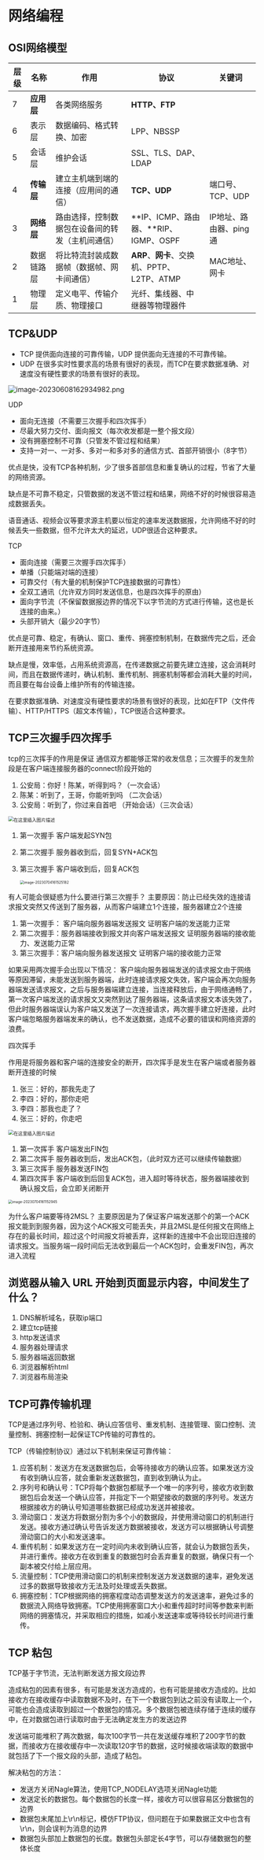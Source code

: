 # 网络编程

## OSI网络模型

| 层级 | 名称       | 作用                                             | 协议                                        | 关键词                 |
| ---- | ---------- | ------------------------------------------------ | ------------------------------------------- | ---------------------- |
| 7    | **应用层** | 各类网络服务                                     | **HTTP、FTP**                               |                        |
| 6    | 表示层     | 数据编码、格式转换、加密                         | LPP、NBSSP                                  |                        |
| 5    | 会话层     | 维护会话                                         | SSL、TLS、DAP、LDAP                         |                        |
| 4    | **传输层** | 建立主机端到端的连接（应用间的通信）             | **TCP、UDP**                                | 端口号、TCP、UDP       |
| 3    | **网络层** | 路由选择，控制数据包在设备间的转发（主机间通信） | **IP、ICMP、路由器、**RIP、IGMP、OSPF       | IP地址、路由器、ping通 |
| 2    | 数据链路层 | 将比特流封装成数据帧（数据帧、网卡间通信）       | **ARP**、**网卡**、交换机、PPTP、L2TP、ATMP | MAC地址、网卡          |
| 1    | 物理层     | 定义电平、传输介质、物理接口                     | 光纤、集线器、中继器等物理器件              |                        |



## TCP&UDP

- TCP 提供面向连接的可靠传输，UDP 提供面向无连接的不可靠传输。
- UDP 在很多实时性要求高的场景有很好的表现，而TCP在要求数据准确、对速度没有硬性要求的场景有很好的表现。

![image-20230608162934982.png](https://obsidian-1321127127.cos.ap-beijing.myqcloud.com/image-20230608162934982.png)

UDP

- 面向无连接（不需要三次握手和四次挥手）
- 尽最大努力交付、面向报文（每次收发都是一整个报文段）
- 没有拥塞控制不可靠（只管发不管过程和结果）
- 支持一对一、一对多、多对一和多对多的通信方式、首部开销很小（8字节）

优点是快，没有TCP各种机制，少了很多首部信息和重复确认的过程，节省了大量的网络资源。

缺点是不可靠不稳定，只管数据的发送不管过程和结果，网络不好的时候很容易造成数据丢失。

语音通话、视频会议等要求源主机要以恒定的速率发送数据报，允许网络不好的时候丢失一些数据，但不允许太大的延迟，UDP很适合这种要求。 

TCP

- 面向连接（需要三次握手四次挥手）
- 单播（只能端对端的连接）
- 可靠交付（有大量的机制保护TCP连接数据的可靠性）
- 全双工通讯（允许双方同时发送信息，也是四次挥手的原由）
- 面向字节流（不保留数据报边界的情况下以字节流的方式进行传输，这也是长连接的由来。）
- 头部开销大（最少20字节）

优点是可靠、稳定，有确认、窗口、重传、拥塞控制机制，在数据传完之后，还会断开连接用来节约系统资源。

缺点是慢，效率低，占用系统资源高，在传递数据之前要先建立连接，这会消耗时间，而且在数据传递时，确认机制、重传机制、拥塞机制等都会消耗大量的时间，而且要在每台设备上维护所有的传输连接。

在要求数据准确、对速度没有硬性要求的场景有很好的表现，比如在FTP（文件传输）、HTTP/HTTPS（超文本传输），TCP很适合这种要求。



## TCP三次握手四次挥手

tcp的三次挥手的作用是保证 通信双方都能够正常的收发信息；三次握手的发生阶段是在客户端连接服务器的connect阶段开始的

1. 公安局：你好！陈某，听得到吗？（一次会话）
2. 陈某：听到了，王哥，你能听到吗 （二次会话）
3. 公安局：听到了，你过来自首吧 （开始会话）（三次会话）

<img src="https://obsidian-1321127127.cos.ap-beijing.myqcloud.com/7bfb98fdba4740d2a5afaaef8cf9ab98.png" alt="在这里插入图片描述" style="zoom:67%;" />

1. 第一次握手 客户端发起SYN包

2. 第二次握手 服务器收到后，回复SYN+ACK包

3. 第三次握手 客户端收到后，回复ACK包

    <img src="https://obsidian-1321127127.cos.ap-beijing.myqcloud.com/image-20230704161525182.png" alt="image-20230704161525182" style="zoom:50%;" />

有人可能会很疑惑为什么要进行第三次握手？
主要原因：防止已经失效的连接请求报文突然又传送到了服务器，从而客户端建立1个连接，服务器建立2个连接

1. 第一次握手： 客户端向服务器端发送报文
    证明客户端的发送能力正常
2. 第二次握手：服务器端接收到报文并向客户端发送报文
    证明服务器端的接收能力、发送能力正常
3. 第三次握手：客户端向服务器发送报文
    证明客户端的接收能力正常

如果采用两次握手会出现以下情况：
客户端向服务器端发送的请求报文由于网络等原因滞留，未能发送到服务器端，此时连接请求报文失效，客户端会再次向服务器端发送请求报文，之后与服务器端建立连接，当连接释放后，由于网络通畅了，第一次客户端发送的请求报文又突然到达了服务器端，这条请求报文本该失效了，但此时服务器端误认为客户端又发送了一次连接请求，两次握手建立好连接，此时客户端忽略服务器端发来的确认，也不发送数据，造成不必要的错误和网络资源的浪费。



四次挥手

作用是将服务器和客户端的连接安全的断开，四次挥手是发生在客户端或者服务器断开连接的时候

1. 张三：好的，那我先走了
2. 李四：好的，那你走吧
3. 李四：那我也走了？
4. 张三：好的，你走吧

<img src="https://obsidian-1321127127.cos.ap-beijing.myqcloud.com/3ca4f59c07ed4c83b9ca7a16ba8344f7.png" alt="在这里插入图片描述" style="zoom:67%;" />

1. 第一次挥手 客户端发出FIN包
2. 第二次挥手 服务器收到后，发出ACK包，（此时双方还可以继续传输数据）
3. 第三次挥手 服务器发送FIN包
4. 第四次挥手 客户端收到后回复ACK包，进入超时等待状态，服务器端接收到确认报文后，会立即关闭断开

<img src="https://obsidian-1321127127.cos.ap-beijing.myqcloud.com/image-20230704161152945.png" alt="image-20230704161152945" style="zoom:50%;" />

为什么客户端要等待2MSL？
主要原因是为了保证客户端发送那个的第一个ACK报文能到到服务器，因为这个ACK报文可能丢失，并且2MSL是任何报文在网络上存在的最长时间，超过这个时间报文将被丢弃，这样新的连接中不会出现旧连接的请求报文。当服务端一段时间后无法收到最后一个ACK包时，会重发FIN包，再次进入流程





## 浏览器从输入 URL 开始到页面显示内容，中间发生了什么？

1. DNS解析域名，获取ip端口 
2. 建立tcp链接 
3. http发送请求 
4. 服务器处理请求 
5. 服务器端返回数据
6. 浏览器解析html
7.  浏览器布局渲染



## TCP可靠传输机理

TCP是通过序列号、检验和、确认应答信号、重发机制、连接管理、窗口控制、流量控制、拥塞控制一起保证TCP传输的可靠性的。 

TCP（传输控制协议）通过以下机制来保证可靠传输：

1. 应答机制：发送方在发送数据包后，会等待接收方的确认应答。如果发送方没有收到确认应答，就会重新发送数据包，直到收到确认为止。
2. 序列号和确认号：TCP将每个数据包都赋予一个唯一的序列号，接收方收到数据包后会发送一个确认应答，并指定下一个期望接收的数据的序列号。发送方根据接收方的确认号知道哪些数据已经成功发送并被接收。
3. 滑动窗口：发送方将数据分割为多个小的数据段，并使用滑动窗口的机制进行发送。接收方通过确认号告诉发送方数据被接收，发送方可以根据确认号调整滑动窗口的大小和发送速率。
4. 重传机制：如果发送方在一定时间内未收到确认应答，就会认为数据包丢失，并进行重传。接收方在收到重复的数据包时会丢弃重复的数据，确保只有一个副本被交付给上层应用。
5. 流量控制：TCP使用滑动窗口的机制来控制发送方发送数据的速率，避免发送过多的数据导致接收方无法及时处理或丢失数据。
6. 拥塞控制：TCP根据网络的拥塞程度动态调整发送方的发送速率，避免过多的数据流入网络导致拥塞。TCP使用拥塞窗口大小和重传超时时间等参数来判断网络的拥塞情况，并采取相应的措施，如减小发送速率或等待较长时间进行重传。



##  TCP 粘包

TCP基于字节流，无法判断发送方报文段边界

造成粘包的因素有很多，有可能是发送方造成的，也有可能是接收方造成的。比如接收方在接收缓存中读取数据不及时，在下一个数据包到达之前没有读取上一个，可能也会造成读取到超过一个数据包的情况。多个数据包被连续存储于连续的缓存中，在对数据包进行读取时由于无法确定发生方的发送边界

发送端可能堆积了两次数据，每次100字节一共在发送缓存堆积了200字节的数据，而接收方在接收缓存中一次读取120字节的数据，这时候接收端读取的数据中就包括了下一个报文段的头部，造成了粘包。 

解决粘包的方法： 

- 发送方关闭Nagle算法，使用TCP_NODELAY选项关闭Nagle功能
- 发送定长的数据包。每个数据包的长度一样，接收方可以很容易区分数据包的边界
- 数据包末尾加上\r\n标记，模仿FTP协议，但问题在于如果数据正文中也含有\r\n，则会误判为消息的边界
- 数据包头部加上数据包的长度。数据包头部定长4字节，可以存储数据包的整体长度
